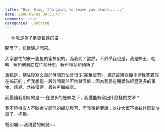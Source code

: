 ```yaml
---
title: "Dear Blog, I'm going to leave you alone......"
date: 2006-09-01 00:53:47
comments: true
categories: Chatting
---
```

<p>──休息是為了走更長遠的路──</p><p>開學了，忙碌隨之而來。</p><p>大家都忙的像一隻隻的蜜蜂似的，而我呢？當然，不外乎我也是，我是蜂王，哈哈...至於我到底在忙些什麼，我已經疲於傾訴了......</p><p>重點是，猜往後寫文章的時間恐怕會很少(甚至沒有)，網誌這東西幾乎是我寒暑假在搞玩的；但我想這一段時間裏並不無其價值：因為我要在開學後經歷更多的事物，感覺，然後獲得，最後再繼續寫。</p><p>而最讓我期待的是──在更多的歷練之下，我還能夠寫出什麼樣的文章？</p><p>我不曉得有人不時會光顧我的網誌與否，但我還是要說：以後大概不會有什麼新文章了，抱歉。</p><p>暫別囉~~我親愛的網誌~~</p>
